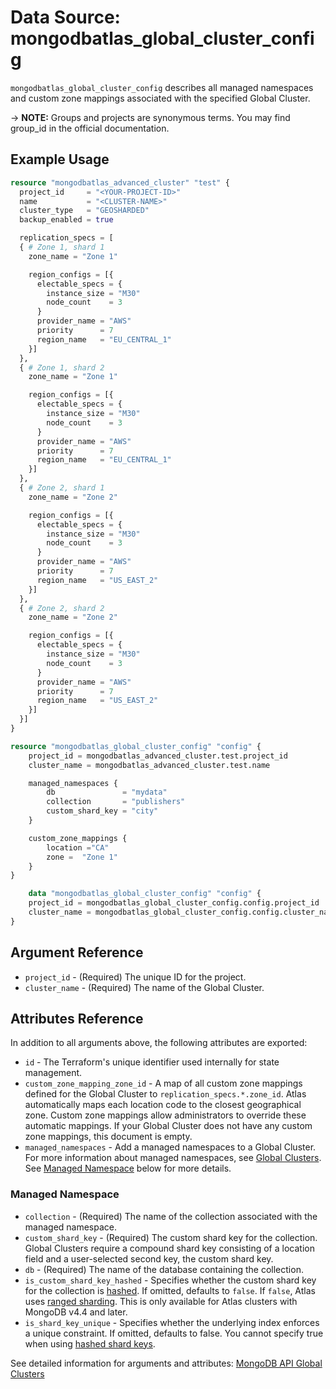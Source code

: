 # Data Source: mongodbatlas_global_cluster_config

`mongodbatlas_global_cluster_config` describes all managed namespaces and custom zone mappings associated with the specified Global Cluster.


-> **NOTE:** Groups and projects are synonymous terms. You may find group_id in the official documentation.


## Example Usage

```terraform
resource "mongodbatlas_advanced_cluster" "test" {
  project_id     = "<YOUR-PROJECT-ID>"
  name           = "<CLUSTER-NAME>"
  cluster_type   = "GEOSHARDED"
  backup_enabled = true

  replication_specs = [
  { # Zone 1, shard 1
    zone_name = "Zone 1"

    region_configs = [{
      electable_specs = {
        instance_size = "M30"
        node_count    = 3
      }
      provider_name = "AWS"
      priority      = 7
      region_name   = "EU_CENTRAL_1"
    }]
  },
  { # Zone 1, shard 2
    zone_name = "Zone 1"

    region_configs = [{
      electable_specs = {
        instance_size = "M30"
        node_count    = 3
      }
      provider_name = "AWS"
      priority      = 7
      region_name   = "EU_CENTRAL_1"
    }]
  },
  { # Zone 2, shard 1
    zone_name = "Zone 2"

    region_configs = [{
      electable_specs = {
        instance_size = "M30"
        node_count    = 3
      }
      provider_name = "AWS"
      priority      = 7
      region_name   = "US_EAST_2"
    }]
  },
  { # Zone 2, shard 2
    zone_name = "Zone 2"

    region_configs = [{
      electable_specs = {
        instance_size = "M30"
        node_count    = 3
      }
      provider_name = "AWS"
      priority      = 7
      region_name   = "US_EAST_2"
    }]
  }]
}

resource "mongodbatlas_global_cluster_config" "config" {
	project_id = mongodbatlas_advanced_cluster.test.project_id
	cluster_name = mongodbatlas_advanced_cluster.test.name

	managed_namespaces {
		db 				 = "mydata"
		collection 		 = "publishers"
		custom_shard_key = "city"
	}

	custom_zone_mappings {
		location ="CA"
		zone =  "Zone 1"
	}
}

	data "mongodbatlas_global_cluster_config" "config" {
	project_id = mongodbatlas_global_cluster_config.config.project_id
	cluster_name = mongodbatlas_global_cluster_config.config.cluster_name
}
```

## Argument Reference

* `project_id` - (Required) The unique ID for the project.
* `cluster_name` - (Required) The name of the Global Cluster.

## Attributes Reference

In addition to all arguments above, the following attributes are exported:

* `id` - The Terraform's unique identifier used internally for state management.
* `custom_zone_mapping_zone_id` - A map of all custom zone mappings defined for the Global Cluster to `replication_specs.*.zone_id`. Atlas automatically maps each location code to the closest geographical zone. Custom zone mappings allow administrators to override these automatic mappings. If your Global Cluster does not have any custom zone mappings, this document is empty.
*  `managed_namespaces` - Add a managed namespaces to a Global Cluster. For more information about managed namespaces, see [Global Clusters](https://docs.atlas.mongodb.com/reference/api/global-clusters/). See [Managed Namespace](#managed-namespace) below for more details.

### Managed Namespace

* `collection` -	(Required) The name of the collection associated with the managed namespace.
* `custom_shard_key` - (Required)	The custom shard key for the collection. Global Clusters require a compound shard key consisting of a location field and a user-selected second key, the custom shard key.
* `db` - (Required) The name of the database containing the collection.
* `is_custom_shard_key_hashed` - Specifies whether the custom shard key for the collection is [hashed](https://docs.mongodb.com/manual/reference/method/sh.shardCollection/#hashed-shard-keys). If omitted, defaults to `false`. If `false`, Atlas uses [ranged sharding](https://docs.mongodb.com/manual/core/ranged-sharding/). This is only available for Atlas clusters with MongoDB v4.4 and later.
* `is_shard_key_unique` - Specifies whether the underlying index enforces a unique constraint. If omitted, defaults to false. You cannot specify true when using [hashed shard keys](https://docs.mongodb.com/manual/core/hashed-sharding/#std-label-sharding-hashed).


See detailed information for arguments and attributes: [MongoDB API Global Clusters](https://docs.atlas.mongodb.com/reference/api/global-clusters/)
